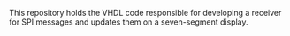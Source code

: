 This repository holds the VHDL code responsible for developing a receiver for SPI messages and updates them on a seven-segment display.
